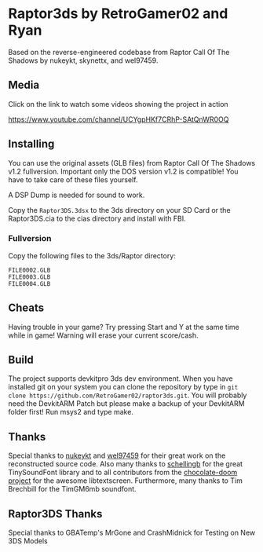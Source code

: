 # Raptor3ds by RetroGamer02 and Ryan
Based on the reverse-engineered codebase from Raptor Call Of The Shadows by nukeykt,  skynettx, and wel97459.

## Media
Click on the link to watch some videos showing the project in action  

https://www.youtube.com/channel/UCYgpHKf7CRhP-SAtQnWR0OQ
## Installing
You can use the original assets (GLB files) from Raptor Call Of The Shadows v1.2 fullversion.
Important only the DOS version v1.2 is compatible!
You have to take care of these files yourself.

A DSP Dump is needed for sound to work.

Copy the `Raptor3DS.3dsx` to the 3ds directory on your SD Card or the Raptor3DS.cia to the cias directory and install with FBI.

### Fullversion
Copy the following files to the 3ds/Raptor directory:  
   ``` 
   FILE0002.GLB  
   FILE0003.GLB  
   FILE0004.GLB  
   ```

## Cheats
Having trouble in your game? Try pressing Start and Y at the same time while in game! Warning will erase your current score/cash.

## Build
The project supports devkitpro 3ds dev environment.
When you have installed git on your system you can clone the repository by type in `git clone https://github.com/RetroGamer02/raptor3ds.git`.
You will probably need the DevkitARM Patch but please make a backup of your DevkitARM folder first!
Run msys2 and type make.

## Thanks
Special thanks to [nukeykt](https://github.com/nukeykt) and [wel97459](https://github.com/wel97459) for their great work on the reconstructed source code.
Also many thanks to [schellingb](https://github.com/schellingb) for the great TinySoundFont library and to all contributors from the
[chocolate-doom project](https://github.com/chocolate-doom) for the awesome libtextscreen. Furthermore, many thanks to Tim Brechbill for the TimGM6mb
soundfont.

## Raptor3DS Thanks
Special thanks to GBATemp's MrGone and CrashMidnick for Testing on New 3DS Models
